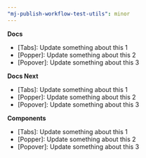 ```yaml
---
"mj-publish-workflow-test-utils": minor
---
```


**Docs**

- [Tabs]: Update something about this 1
- [Popper]: Update something about this 2
- [Popover]: Update something about this 3

**Docs Next**

- [Tabs]: Update something about this 1
- [Popper]: Update something about this 2
- [Popover]: Update something about this 3

**Components**

- [Tabs]: Update something about this 1
- [Popper]: Update something about this 2
- [Popover]: Update something about this 3
